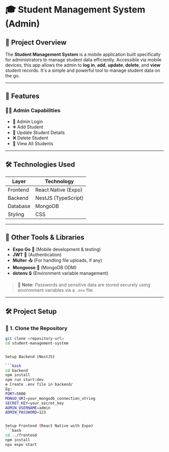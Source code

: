 # 🎓 Student Management System (Admin)

## 📱 Project Overview

The **Student Management System** is a mobile application built specifically for administrators to manage student data efficiently. Accessible via mobile devices, this app allows the admin to **log in**, **add**, **update**, **delete**, and **view** student records. It's a simple and powerful tool to manage student data on the go.

---

## 🧩 Features

### 👨‍💼 Admin Capabilities
- 🔐 Admin Login
- ➕ Add Student
- 📝 Update Student Details
- ❌ Delete Student
- 👀 View All Students

---

## 🛠 Technologies Used

| Layer         | Technology          |
|---------------|---------------------|
| Frontend      | React Native (Expo) |
| Backend       | NestJS (TypeScript) |
| Database      | MongoDB             |
| Styling       | CSS                 |

---

## 🔧 Other Tools & Libraries

- **Expo Go** 📲 (Mobile development & testing)
- **JWT** 🔐 (Authentication)
- **Multer** 📤 (For handling file uploads, if any)
- **Mongoose** 🧠 (MongoDB ODM)
- **dotenv** 🔒 (Environment variable management)

> 🔑 **Note:** Passwords and sensitive data are stored securely using environment variables via a `.env` file.

---

## 🛠️ Project Setup

### 🔁 1. Clone the Repository

```bash
git clone <repository-url>
cd student-management-system


Setup Backend (NestJS)

```bash
cd backend
npm install
npm run start:dev
⚙️ Create .env file in backend/
Eg:
PORT=5000
MONGO_URI=your_mongodb_connection_string
SECRET_KEY=your_secret_key
ADMIN_USERNAME=admin
ADMIN_PASSWORD=123


Setup Frontend (React Native with Expo)
```bash
cd ../frontend
npm install
npx expo start
